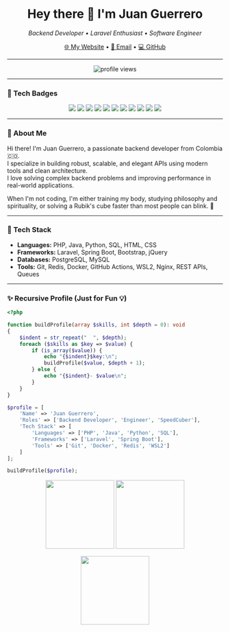 <h1 align="center">Hey there 👋 I'm Juan Guerrero</h1>
<p align="center">
  <i>Backend Developer • Laravel Enthusiast • Software Engineer</i>  
</p>

<p align="center">
  <a href="https://juanguerrero.xyz">🌐 My Website</a> •
  <a href="mailto:contacto@juanguerrero.xyz">📧 Email</a> •
  <a href="https://github.com/JuanGuerreroDev">💻 GitHub</a>
</p>

---

<p align="center">
  <img src="https://komarev.com/ghpvc/?username=JuanGuerreroDev&label=Profile%20views&color=blue&style=flat" alt="profile views"/>
</p>

---

### 📛 Tech Badges

<p align="center">
  <!-- Languages -->
  <img src="https://img.shields.io/badge/PHP-777BB4?style=flat-square&logo=php&logoColor=white" />
  <img src="https://img.shields.io/badge/Java-ED8B00?style=flat-square&logo=java&logoColor=white" />
  <img src="https://img.shields.io/badge/Python-3776AB?style=flat-square&logo=python&logoColor=white" />
  <img src="https://img.shields.io/badge/SQL-003B57?style=flat-square&logo=postgresql&logoColor=white" />

  <!-- Frameworks -->
  <img src="https://img.shields.io/badge/Laravel-F9322C?style=flat-square&logo=laravel&logoColor=white" />
  <img src="https://img.shields.io/badge/Spring%20Boot-6DB33F?style=flat-square&logo=springboot&logoColor=white" />

  <!-- Tools -->
  <img src="https://img.shields.io/badge/Docker-2496ED?style=flat-square&logo=docker&logoColor=white" />
  <img src="https://img.shields.io/badge/Redis-DC382D?style=flat-square&logo=redis&logoColor=white" />
  <img src="https://img.shields.io/badge/Git-F05032?style=flat-square&logo=git&logoColor=white" />
  <img src="https://img.shields.io/badge/Nginx-009639?style=flat-square&logo=nginx&logoColor=white" />
  <img src="https://img.shields.io/badge/WSL2-008080?style=flat-square&logo=windows&logoColor=white" />
</p>

---


### 🧠 About Me

Hi there! I'm Juan Guerrero, a passionate backend developer from Colombia 🇨🇴.  
I specialize in building robust, scalable, and elegant APIs using modern tools and clean architecture.  
I love solving complex backend problems and improving performance in real-world applications.

When I'm not coding, I'm either training my body, studying philosophy and spirituality, or solving a Rubik's cube faster than most people can blink. 🧊

---

### 🔧 Tech Stack

- **Languages:** PHP, Java, Python, SQL, HTML, CSS  
- **Frameworks:** Laravel, Spring Boot, Bootstrap, jQuery  
- **Databases:** PostgreSQL, MySQL  
- **Tools:** Git, Redis, Docker, GitHub Actions, WSL2, Nginx, REST APIs, Queues

---

### ✨ Recursive Profile (Just for Fun 💡)

```php
<?php

function buildProfile(array $skills, int $depth = 0): void
{
    $indent = str_repeat("  ", $depth);
    foreach ($skills as $key => $value) {
        if (is_array($value)) {
            echo "{$indent}$key:\n";
            buildProfile($value, $depth + 1);
        } else {
            echo "{$indent}- $value\n";
        }
    }
}

$profile = [
    'Name' => 'Juan Guerrero',
    'Roles' => ['Backend Developer', 'Engineer', 'SpeedCuber'],
    'Tech Stack' => [
        'Languages' => ['PHP', 'Java', 'Python', 'SQL'],
        'Frameworks' => ['Laravel', 'Spring Boot'],
        'Tools' => ['Git', 'Docker', 'Redis', 'WSL2']
    ]
];

buildProfile($profile);

```
<p align="center"> <img src="https://github-readme-stats.vercel.app/api?username=JuanGuerreroDev&show_icons=true&theme=tokyonight&hide=prs&count_private=true" height="160" /> <img src="https://github-readme-streak-stats.herokuapp.com?user=JuanGuerreroDev&theme=tokyonight" height="160"/> </p> <p align="center"> <img src="https://github-readme-stats.vercel.app/api/top-langs/?username=JuanGuerreroDev&layout=compact&theme=tokyonight" height="160" /> </p>
